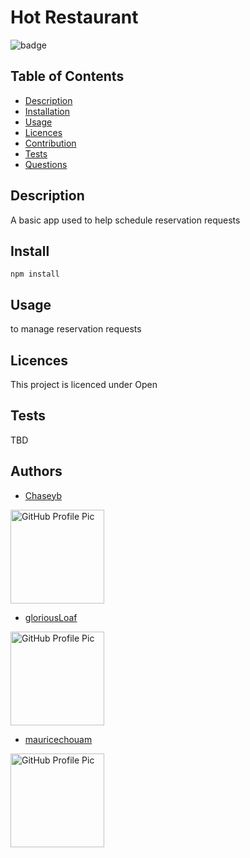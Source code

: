 # Hot Restaurant
  ![badge](https://img.shields.io/badge/License-Open-blue.svg)

  ## Table of Contents
  - [Description](#description)
  - [Installation](#install)
  - [Usage](#usage)
  - [Licences](#licences)
  - [Contribution](#contribution)
  - [Tests](#tests)
  - [Questions](#questions)
    
  ## Description
  A basic app used to help schedule reservation requests

  ## Install
  ```
  npm install
  ```
          
  ## Usage
  to manage reservation requests
          
  ## Licences 
  This project is licenced under Open
          
  ##  Tests
  TBD

  ## Authors 
  
  * [Chaseyb](https://github.com/Chaseyb)
  <img src="https://github.com/Chaseyb.png" alt="GitHub Profile Pic" width="150" height="150">
  
  * [gloriousLoaf](https://github.com/gloriousLoaf)
   <img src="https://github.com/gloriousLoaf.png" alt="GitHub Profile Pic" width="150" height="150">
  
  * [mauricechouam](https://github.com/mauricechouam)
  <img src="https://github.com/mauricechouam.png" alt="GitHub Profile Pic" width="150" height="150">
  
